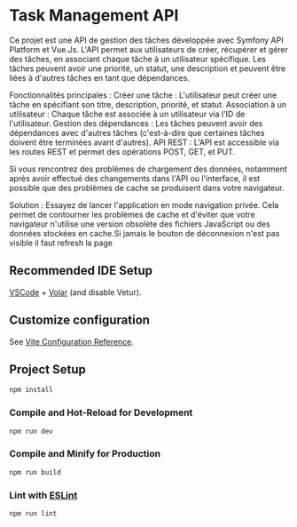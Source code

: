 # Task Management API

Ce projet est une API de gestion des tâches développée avec Symfony API Platform et Vue.Js. L'API permet aux utilisateurs de créer, récupérer et gérer des tâches, en associant chaque tâche à un utilisateur spécifique. Les tâches peuvent avoir une priorité, un statut, une description et peuvent être liées à d'autres tâches en tant que dépendances.

Fonctionnalités principales :
Créer une tâche : L'utilisateur peut créer une tâche en spécifiant son titre, description, priorité, et statut.
Association à un utilisateur : Chaque tâche est associée à un utilisateur via l'ID de l'utilisateur.
Gestion des dépendances : Les tâches peuvent avoir des dépendances avec d'autres tâches (c'est-à-dire que certaines tâches doivent être terminées avant d'autres).
API REST : L'API est accessible via les routes REST et permet des opérations POST, GET, et PUT.



Si vous rencontrez des problèmes de chargement des données, notamment après avoir effectué des changements dans l'API ou l'interface, il est possible que des problèmes de cache se produisent dans votre navigateur.

Solution :
Essayez de lancer l'application en mode navigation privée. Cela permet de contourner les problèmes de cache et d'éviter que votre navigateur n'utilise une version obsolète des fichiers JavaScript ou des données stockées en cache.Si jamais le bouton
de déconnexion n'est pas visible il faut refresh  la page 

## Recommended IDE Setup

[VSCode](https://code.visualstudio.com/) + [Volar](https://marketplace.visualstudio.com/items?itemName=Vue.volar) (and disable Vetur).

## Customize configuration

See [Vite Configuration Reference](https://vite.dev/config/).

## Project Setup

```sh
npm install
```

### Compile and Hot-Reload for Development

```sh
npm run dev
```

### Compile and Minify for Production

```sh
npm run build
```

### Lint with [ESLint](https://eslint.org/)

```sh
npm run lint
```
